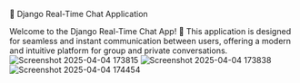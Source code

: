 💬 Django Real-Time Chat Application

Welcome to the Django Real-Time Chat App! 🚀 This application is designed for seamless and instant communication between users, offering a modern and intuitive platform for group and private conversations.
![Screenshot 2025-04-04 173815](https://github.com/user-attachments/assets/3e03a7be-63c1-47bc-a946-8fa8ddbe56f1)
![Screenshot 2025-04-04 173838](https://github.com/user-attachments/assets/77c2559c-274c-486d-a312-687056464211)
![Screenshot 2025-04-04 174454](https://github.com/user-attachments/assets/2d9732cd-66ca-4568-a06f-4e4f8d9a336d)

